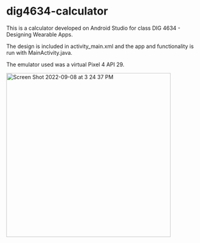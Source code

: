 # dig4634-calculator

This is a calculator developed on Android Studio for class DIG 4634 - Designing Wearable Apps.

The design is included in activity_main.xml and the app and functionality is run with MainActivity.java.

The emulator used was a virtual Pixel 4 API 29.

<img width="432" alt="Screen Shot 2022-09-08 at 3 24 37 PM" src="https://user-images.githubusercontent.com/59676526/189208635-07c92c7a-6ada-4022-8918-f660f7cff1c9.png">
